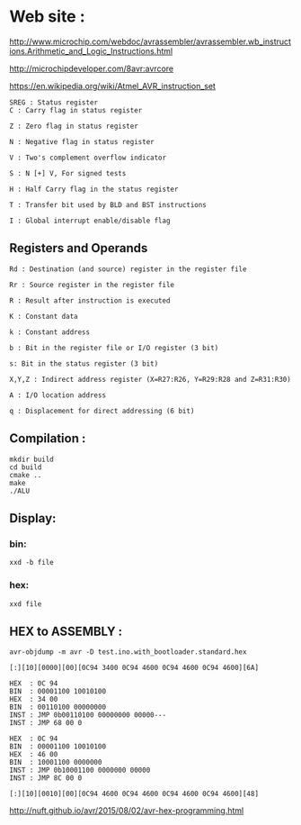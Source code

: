 # Web site :
http://www.microchip.com/webdoc/avrassembler/avrassembler.wb_instructions.Arithmetic_and_Logic_Instructions.html

http://microchipdeveloper.com/8avr:avrcore

https://en.wikipedia.org/wiki/Atmel_AVR_instruction_set

```
SREG : Status register
C : Carry flag in status register

Z : Zero flag in status register

N : Negative flag in status register

V : Two's complement overflow indicator

S : N [+] V, For signed tests

H : Half Carry flag in the status register

T : Transfer bit used by BLD and BST instructions

I : Global interrupt enable/disable flag
```

## Registers and Operands
```
Rd : Destination (and source) register in the register file

Rr : Source register in the register file

R : Result after instruction is executed

K : Constant data

k : Constant address

b : Bit in the register file or I/O register (3 bit)

s: Bit in the status register (3 bit)

X,Y,Z : Indirect address register (X=R27:R26, Y=R29:R28 and Z=R31:R30)

A : I/O location address

q : Displacement for direct addressing (6 bit)
```

## Compilation :
```
mkdir build
cd build
cmake ..
make
./ALU
```

## Display:

### bin:
```
xxd -b file
```
### hex:
```
xxd file
```

## HEX to ASSEMBLY :
```
avr-objdump -m avr -D test.ino.with_bootloader.standard.hex
```
```
[:][10][0000][00][0C94 3400 0C94 4600 0C94 4600 0C94 4600][6A]

HEX  : 0C 94
BIN  : 00001100 10010100
HEX  : 34 00
BIN  : 00110100 00000000
INST : JMP 0b00110100 00000000 00000---
INST : JMP 68 00 0

HEX  : 0C 94
BIN  : 00001100 10010100
HEX  : 46 00
BIN  : 10001100 0000000
INST : JMP 0b10001100 0000000 00000
INST : JMP 8C 00 0

[:][10][0010][00][0C94 4600 0C94 4600 0C94 4600 0C94 4600][48]
```



http://nuft.github.io/avr/2015/08/02/avr-hex-programming.html
